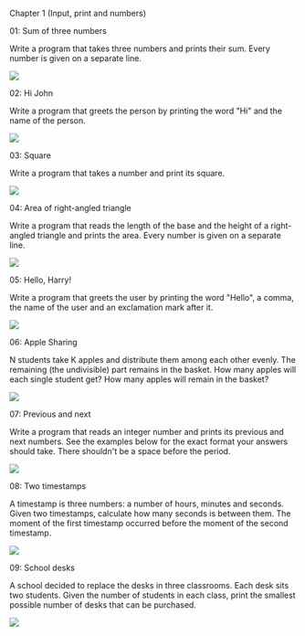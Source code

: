 Chapter 1 (Input, print and numbers)

01: Sum of three numbers

Write a program that takes three numbers and prints their sum. Every number is given on a separate line.

![](snakify1.1.png)

02: Hi John

Write a program that greets the person by printing the word "Hi" and the name of the person.

![](snakify1.2.png)

03: Square

Write a program that takes a number and print its square.

![](snakify1.3.png)

04: Area of right-angled triangle

Write a program that reads the length of the base and the height of a right-angled triangle and prints the area. Every number is given on a separate line.

![](snakify1.4.png)

05: Hello, Harry!

Write a program that greets the user by printing the word "Hello", a comma, the name of the user and an exclamation mark after it.

![](snakify1.5.png)

06: Apple Sharing

N students take K apples and distribute them among each other evenly. The remaining (the undivisible) part remains in the basket. How many apples will each single student get? How many apples will remain in the basket?

![](snakify1.6.png)

07: Previous and next

Write a program that reads an integer number and prints its previous and next numbers. See the examples below for the exact format your answers should take. There shouldn't be a space before the period.

![](snakify1.7.png)

08: Two timestamps

A timestamp is three numbers: a number of hours, minutes and seconds. Given two timestamps, calculate how many seconds is between them. The moment of the first timestamp occurred before the moment of the second timestamp.

![](snakify1.8.png)

09: School desks

A school decided to replace the desks in three classrooms. Each desk sits two students. Given the number of students in each class, print the smallest possible number of desks that can be purchased.

![](snakify1.9.png)
